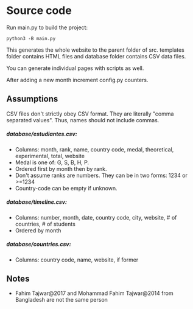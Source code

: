 # Source code
Run main.py to build the project:
```
python3 -B main.py
```

This generates the whole website to the parent folder of src. templates folder
contains HTML files and database folder contains CSV data files.

You can generate individual pages with scripts as well.

After adding a new month increment config.py counters.

## Assumptions

CSV files don't strictly obey CSV format. They are literally "comma separated values". Thus, names should not include commas.

##### database/estudiantes.csv:
* Columns: month, rank, name, country code, medal, theoretical, experimental, total, website
* Medal is one of: G, S, B, H, P.
* Ordered first by month then by rank.
* Don't assume ranks are numbers. They can be in two forms: 1234 or >=1234
* Country-code can be empty if unknown.

##### database/timeline.csv:
* Columns: number, month, date, country code, city, website, # of countries, # of students
* Ordered by month

##### database/countries.csv:
* Columns: country code, name, website, if former

## Notes
* Fahim Tajwar@2017 and Mohammad Fahim Tajwar@2014 from Bangladesh are not the same person
